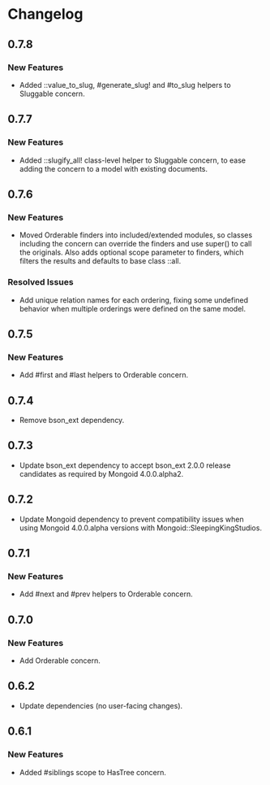 # Changelog

## 0.7.8

### New Features

* Added ::value_to_slug, #generate_slug! and #to_slug helpers to Sluggable 
  concern.

## 0.7.7

### New Features

* Added ::slugify_all! class-level helper to Sluggable concern, to ease adding
  the concern to a model with existing documents.

## 0.7.6

### New Features

* Moved Orderable finders into included/extended modules, so classes including
  the concern can override the finders and use super() to call the originals. 
  Also adds optional scope parameter to finders, which filters the results and
  defaults to base class ::all.

### Resolved Issues

* Add unique relation names for each ordering, fixing some undefined behavior 
  when multiple orderings were defined on the same model.

## 0.7.5

### New Features

* Add #first and #last helpers to Orderable concern.

## 0.7.4

* Remove bson_ext dependency.

## 0.7.3

* Update bson_ext dependency to accept bson_ext 2.0.0 release candidates as 
  required by Mongoid 4.0.0.alpha2.

## 0.7.2

* Update Mongoid dependency to prevent compatibility issues when using Mongoid
  4.0.0.alpha versions with Mongoid::SleepingKingStudios.

## 0.7.1

### New Features

* Add #next and #prev helpers to Orderable concern.

## 0.7.0

### New Features

* Add Orderable concern.

## 0.6.2

* Update dependencies (no user-facing changes).

## 0.6.1

### New Features

* Added #siblings scope to HasTree concern.
